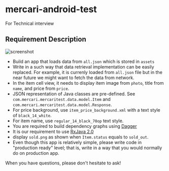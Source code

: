# mercari-android-test
For Technical interview 

## Requirement Description

![screenshot](https://preview.ibb.co/fst4d5/Screen_Shot_2017_05_05_at_2_56_26_PM.png)

- Build an app that loads data from `all.json` which is stored in `assets`
- Write in a such way that data retrieval implementation can be easily replaced. For example, it is currenly loaded from `all.json` file but in the near future we might want to fetch the data from network.
- In the item cell view, it needs to display item image from `photo`, title from `name`, and price from `price`.
- JSON representation of Java classes are pre-defined. See `com.mercari.mercaritest.data.model.Item` and `com.mercari.mercaritest.data.model.Response`.
- For price background, use `item_price_background.xml` with a text style of `black_14_white`.
- For item name, use `regular_14_black_70op` text style.
- You are required to build dependency graphs using [Dagger](https://google.github.io/dagger/)
- It is our requirement to use [RxJava 2.0](https://github.com/ReactiveX/RxJava)
- display `sold.png` as shown when `Item.status` equals to `sold_out`.
- Even though this app is relatively simple, please write code in "production ready" level; that is, write in a way that you would normally do on production app.

When you have questions, please don't hesitate to ask!
